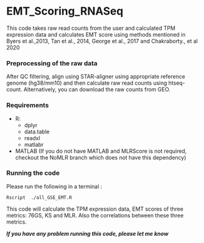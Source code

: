 # EMT_Scoring_RNASeq

This code takes raw read counts from the user and calculated TPM expression data and calculates EMT score using methods mentioned in Byers et al.,2013, Tan et al., 2014, George et al., 2017 and Chakraborty., et al 2020

### Preprocessing of the raw data

After QC filtering, align using STAR-aligner using appropriate reference genome (hg38/mm10) and then calculate raw read counts using htseq-count. 
Alternatively, you can download the raw counts from GEO.

### Requirements
- R:
	- dplyr
	- data.table
	- readxl
	- matlabr
- MATLAB (If you do not have MATLAB and MLRScore is not required, checkout the NoMLR branch which does not have this dependency)

### Running the code

Please run the following in a terminal :

```
Rscript  ./all_GSE_EMT.R
```

This code will calculate the TPM expression data, EMT scores of three metrics: 76GS, KS and MLR. Also the correlations between these three metrics.

***If you have any problem running this code, please let me know***

